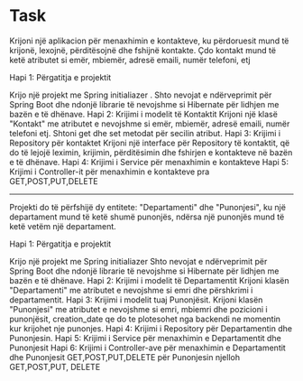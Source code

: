 # Task

Krijoni një aplikacion për menaxhimin e kontakteve, ku përdoruesit mund të krijonë, lexojnë, përditësojnë dhe fshijnë kontakte. Çdo kontakt mund të ketë atributet si emër, mbiemër, adresë emaili, numër telefoni, etj

Hapi 1: Përgatitja e projektit

Krijo një projekt me Spring initialiazer .
Shto nevojat e ndërveprimit për Spring Boot dhe ndonjë librarie të nevojshme si Hibernate për lidhjen me bazën e të dhënave.
Hapi 2: Krijimi i modelit të Kontaktit
Krijoni një klasë "Kontakt" me atributet e nevojshme si emër, mbiemër, adresë emaili, numër telefoni etj. Shtoni get dhe set metodat për secilin atribut.
Hapi 3: Krijimi i Repository për kontaktet
Krijoni një interface për Repository të kontaktit, që do të lejojë leximin, krijimin, përditësimin dhe fshirjen e kontakteve në bazën e të dhënave.
Hapi 4: Krijimi i Service për menaxhimin e kontakteve
Hapi 5: Krijimi i Controller-it për menaxhimin e kontakteve pra GET,POST,PUT,DELETE




--------------------
 Projekti do të përfshijë dy entitete: "Departamenti" dhe "Punonjesi", ku një departament mund të ketë shumë punonjës, ndërsa një punonjës mund të ketë vetëm një departament.

Hapi 1: Përgatitja e projektit

Krijo një projekt me Spring initialiazer
Shto nevojat e ndërveprimit për Spring Boot dhe ndonjë librarie të nevojshme si Hibernate për lidhjen me bazën e të dhënave.
Hapi 2: Krijimi i modelit të Departamentit
Krijoni klasën "Departamenti" me atributet e nevojshme si emri dhe përshkrimi i departamentit.
Hapi 3: Krijimi i modelit tuaj Punonjësit.
Krijoni klasën "Punonjesi" me atributet e nevojshme si emri, mbiemri dhe pozicioni i punonjësit, creation_date qe do te plotesohet nga backendi ne momentin kur krijohet nje punonjes.
Hapi 4: Krijimi i Repository për Departamentin dhe Punonjesin.
Hapi 5: Krijimi i Service për menaxhimin e Departamentit dhe Punonjesit
Hapi 6: Krijimi i Controller-ave për menaxhimin e Departamentit dhe Punonjesit  GET,POST,PUT,DELETE për Punonjesin njelloh GET,POST,PUT, DELETE 
